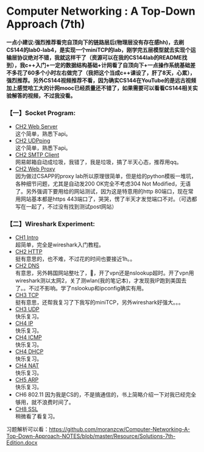 # Computer Networking : A Top-Down Approach (7th)

#### 一点小建议:强烈推荐看完自顶向下的链路层后(物理层没有存在感hh)，去刷CS144的lab0-lab4，是实现一个miniTCP的lab，刚学完五层模型就去实现个运输层协议绝对不错，我就这样干了（资源可以在我的CS144lab的README找到），我c++入门+一定的数据结构基础+计网看了自顶向下+一点操作系统基础差不多花了60多个小时左右做完了（我把这个当成c++课设了，肝了8天，心累），强烈推荐。另外CS144视频推荐不看，因为确实CS144在YouTube的是远古视频加上感觉哈工大的计网mooc已经质量还不错了，如果需要可以看看CS144相关实验解答的视频，不过我没看。

### 【一】Socket Program: 
* [CH2 Web Server](CH2/Programing/WebServer)<br>这个简单，熟悉下api。
* [CH2 UDPping](CH2/Programing/UDPping)<br>这个简单，熟悉下api。
* [CH2 SMTP Client](CH2/Programing/SMTP)<br>网易邮箱自动成垃圾，我错了，我是垃圾，搞了半天心态，推荐用qq。
* [CH2 Web Proxy](CH2/Programing/WebProxy)<br>因为做过CSAPP的proxy lab所以原理很简单，但是给的python模板一堆坑，各种细节问题，尤其是自动发200 OK完全不考虑304 Not Modified，无语了。另外强调下要用给的网站测试，因为这是特意用的http 80端口，现在常用网站基本都是https 443端口了，哭哭，愣了半天才发觉端口不对。（可选都写在一起了，不过没有找到测试post网站）
 
 ### 【二】Wireshark Experiment: 
* [CH1 Intro](CH1/Wireshark/WiresharkLab1.md)<br>超简单，完全是wireshark入门教程。
* [CH2 HTTP](CH2/Wireshark/WiresharkLab2.md)<br>挺有意思的，也不难，不过花的时间也要接近1h。。
* [CH2 DNS](CH2/Wireshark/WiresharkLab3.md)<br>有意思，另外韩国网站整吐了，🤮，开了vpn还是nslookup超时。开了vpn用wireshark测以太网2，关了测wlan(我的笔记本)，才发现我IP跑到美国去了。。不过不影响。学了nslookup和ipconfig确实有用。
* [CH3 TCP](CH3/Wireshark/WiresharkLab4.md)<br>挺有意思，还帮我复习了下我写的miniTCP，另外wireshark好强大。。。
* [CH3 UDP](CH3/Wireshark/WiresharkLab5.md)<br>快乐复习。
* [CH4 IP](CH4/Wireshark/WiresharkLab6.md)<br>快乐复习。
* [CH4 ICMP](CH4/Wireshark/WiresharkLab7.md)<br>快乐复习。
* [CH4 DHCP](CH4/Wireshark/WiresharkLab8.md)<br>快乐复习。
* [CH4 NAT](CH4/Wireshark/WiresharkLab9.md)<br>快乐复习。
* [CH5 ARP](CH5/Wireshark/Wiresharklab10.md)<br>快乐复习。
* CH6 802.11 因为我是CS的，不是搞通信的，书上简略介绍一下对我已经完全够用，就不浪费时间了。
* [CH8 SSL](CH8/Wireshark/Wiresharklab12.md)<br>稍微看了看复习。

习题解析可以看：https://github.com/moranzcw/Computer-Networking-A-Top-Down-Approach-NOTES/blob/master/Resource/Solutions-7th-Edition.docx
